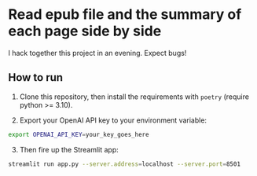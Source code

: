 # Read epub file and the summary of each page side by side

I hack together this project in an evening. Expect bugs!

## How to run

1. Clone this repository, then install the requirements with `poetry` (require python >= 3.10).

2. Export your OpenAI API key to your environment variable:

```bash
export OPENAI_API_KEY=your_key_goes_here
```

3. Then fire up the Streamlit app:

```bash
streamlit run app.py --server.address=localhost --server.port=8501 
```